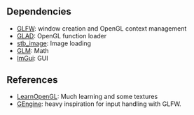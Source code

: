 # 



## Dependencies
 - [GLFW](https://github.com/glfw/glfw): window creation and OpenGL context management
 - [GLAD](https://glad.dav1d.de/): OpenGL function loader
 - [stb_image](https://github.com/nothings/stb): Image loading
 - [GLM](https://github.com/g-truc/glm): Math
 - [ImGui](https://github.com/ocornut/imgui): GUI

## References
- [LearnOpenGL](https://learnopengl.com/Introduction): Much learning and some textures
- [GEngine](https://github.com/JuanDiegoMontoya/Gengine/tree/37739ecfcb608f6b282b36ed8a962fac968b1487): 
 heavy inspiration for input handling with GLFW.
